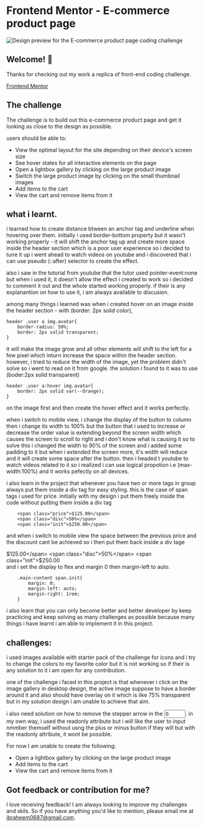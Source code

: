 # Frontend Mentor - E-commerce product page


![Design preview for the E-commerce product page coding challenge](/design/desktop-design.png)


## Welcome! 👋

Thanks for checking out my work a replica of front-end coding challenge.

[Frontend Mentor](https://www.frontendmentor.io)

## The challenge

The challenge is to build out this e-commerce product page and get it looking as close to the design as possible.


users should be able to:

- View the optimal layout for the site depending on their device's screen size
- See hover states for all interactive elements on the page
- Open a lightbox gallery by clicking on the large product image
- Switch the large product image by clicking on the small thumbnail images
- Add items to the cart
- View the cart and remove items from it


## what i learnt.

i learned how to create distance btween an anchor tag and underline when hovering over them. initially i used border-bottom property but it wasn't working properly - it will shift the anchor tag up and create more space inside the header section which is a poor user experience so i decided to tune it up i went ahead to watch videos on youtube and i discovered that i can use pseudo (::after) selector to create the effect.

also i saw in the tutorial from youtube that the tutor used pointer-event:none but when i used it, it doesn't allow the effect i created to work so i decided to comment it out and the whole started working properly. if their is any explanantion on how to use it, i am always available to discusion.

among many things i learned was when i created hover on an image inside the header section - with (border: 2px solid color), 

    header .user a img.avatar{
        border-radius: 50%;
        border: 2px solid transparent;
    }
it will make the image grow and all other elements will shift to the left for a few pixel which inturn increase the space within the header section. however, i tried to reduce the width of the image, yet the problem didn't solve so i went to read on it from google. the solution i found to it was to use (boder:2px solid transparent)

    header .user a:hover img.avatar{
        border: 2px solid var(--Orange);
    }

 on the image first and then create the hover effect and it works perfectly.


 when  i switch to mobile view, i change the display of the button to column then i change its width to 100% but the button that i used to increase or decrease the order value is extending beyond the screen width which causes the screen to scroll to right and i don't know what is causing it so to solve this i changed the width to 90% of the screen and i added some padding to it but when i extended the screen more, it's width will reduce and it will create some space after the button. then i headed t youtube to watch videos related to it so i realized i can use logical propotion i.e (max-width:100%) and it works pefectly on all devices.

 i also learn in the project that whenever you have two or more tags in group always put them inside a div tag for easy styling. this is the case of span tags i used for price. initially with my design i put them freely inside the code without putting them inside a div tag 

        <span class="price">$125.00</span>
        <span class="disc">50%</span>
        <span class="init">$250.00</span>

 and when i switch to mobile view the space between the previous price and the discount cant be achieved so i then put them back inside a div tage 
    <div class="val">
                <span class="price">$125.00</span>
                <span class="disc">50%</span>
                <span class="init">$250.00</span>
    </div>
 and i set the display to flex and margin 0 then margin-left to auto.

        .main-content span.init{
            margin: 0;
            margin-left: auto;
            margin-right: 1rem;
        }


i also learn that you can only become better and better developer by keep practicing and keep solving as many challenges as possible because many things i have learnt i am able to implement it in this project.



 ## challenges:

 i used images available with starter pack of the challenge for icons and i try to change the colors to my favorite color but it is not working so if their is any solution to it i am open for any contribution.


one of the challenge i faced in this project is that whenever i click on the image gallery in desktop design, the active image suppose to have a border around it and also should have overlay on it which is like 75% transparent but in my solution design i am unable to achieve that aim.

i also need solution on how to remove the stepper arrow in the <input type="number" value="0" min="0" max="10" id="num">. in my own way, i used the readonly attribute but i will like the user to input nmmber themself without usng the plus or minus button if they will but with the readonly attribute, it wont be possible.

For now I am unable to create the following:

- Open a lightbox gallery by clicking on the large product image
- Add items to the cart
- View the cart and remove items from it
 

 ## Got feedback or contribution for me?

I love receiving feedback! I am always looking to improve my challenges and skils. So if you have anything you'd like to mention, please email me at ibraheem0687@gmail.com.

